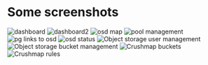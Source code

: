 Some screenshots
================

![dashboard](https://raw.github.com/inkscope/inkscope/master/screenshots/Screenshot-Status.png)
![dashboard2](https://raw.github.com/inkscope/inkscope/master/screenshots/Screenshot-Status2.png)
![osd map](https://raw.github.com/inkscope/inkscope/master/screenshots/Screenshot-OsdMap.png)
![pool management](https://raw.github.com/inkscope/inkscope/master/screenshots/Screenshot-PoolManagement.png)
![pg links to osd](https://raw.github.com/inkscope/inkscope/master/screenshots/Screenshot-Pg.png)
![osd status](https://raw.github.com/inkscope/inkscope/master/screenshots/Screenshot-OsdStatus.png)
![Object storage user management](https://raw.github.com/inkscope/inkscope/master/screenshots/Screenshot-S3userManagement.png)
![Object storage bucket management](https://raw.github.com/inkscope/inkscope/master/screenshots/Screenshot-S3bucketManagement.png)
![Crushmap buckets](https://raw.github.com/inkscope/inkscope/master/screenshots/Screenshot-crushmap-buckets.png)
![Crushmap rules](https://raw.github.com/inkscope/inkscope/master/screenshots/Screenshot-crushmap-rules.png)
